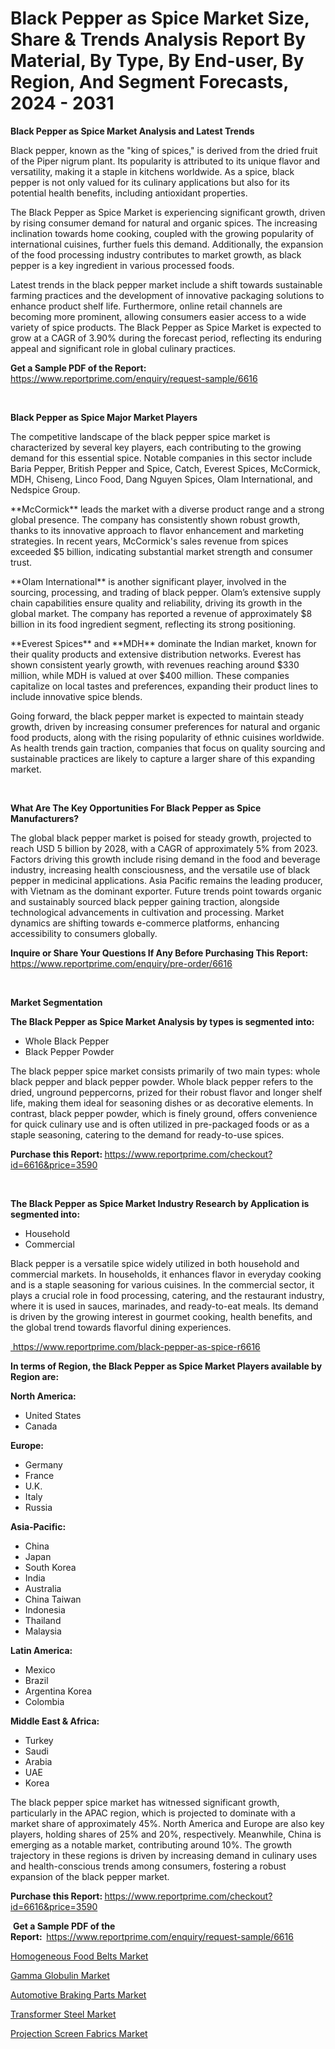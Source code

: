 <p><h1>Black Pepper as Spice Market Size, Share & Trends Analysis Report By Material, By Type, By End-user, By Region, And Segment Forecasts, 2024 - 2031</h1></p><p><strong>Black Pepper as Spice Market Analysis and Latest Trends</strong></p>
<p><p>Black pepper, known as the "king of spices," is derived from the dried fruit of the Piper nigrum plant. Its popularity is attributed to its unique flavor and versatility, making it a staple in kitchens worldwide. As a spice, black pepper is not only valued for its culinary applications but also for its potential health benefits, including antioxidant properties.</p><p>The Black Pepper as Spice Market is experiencing significant growth, driven by rising consumer demand for natural and organic spices. The increasing inclination towards home cooking, coupled with the growing popularity of international cuisines, further fuels this demand. Additionally, the expansion of the food processing industry contributes to market growth, as black pepper is a key ingredient in various processed foods.</p><p>Latest trends in the black pepper market include a shift towards sustainable farming practices and the development of innovative packaging solutions to enhance product shelf life. Furthermore, online retail channels are becoming more prominent, allowing consumers easier access to a wide variety of spice products. The Black Pepper as Spice Market is expected to grow at a CAGR of 3.90% during the forecast period, reflecting its enduring appeal and significant role in global culinary practices.</p></p>
<p><strong>Get a Sample PDF of the Report:&nbsp;</strong> <a href="https://www.reportprime.com/enquiry/request-sample/6616">https://www.reportprime.com/enquiry/request-sample/6616</a></p>
<p>&nbsp;</p>
<p><strong>Black Pepper as Spice Major Market Players</strong></p>
<p><p>The competitive landscape of the black pepper spice market is characterized by several key players, each contributing to the growing demand for this essential spice. Notable companies in this sector include Baria Pepper, British Pepper and Spice, Catch, Everest Spices, McCormick, MDH, Chiseng, Linco Food, Dang Nguyen Spices, Olam International, and Nedspice Group.</p><p>**McCormick** leads the market with a diverse product range and a strong global presence. The company has consistently shown robust growth, thanks to its innovative approach to flavor enhancement and marketing strategies. In recent years, McCormick's sales revenue from spices exceeded $5 billion, indicating substantial market strength and consumer trust.</p><p>**Olam International** is another significant player, involved in the sourcing, processing, and trading of black pepper. Olam’s extensive supply chain capabilities ensure quality and reliability, driving its growth in the global market. The company has reported a revenue of approximately $8 billion in its food ingredient segment, reflecting its strong positioning.</p><p>**Everest Spices** and **MDH** dominate the Indian market, known for their quality products and extensive distribution networks. Everest has shown consistent yearly growth, with revenues reaching around $330 million, while MDH is valued at over $400 million. These companies capitalize on local tastes and preferences, expanding their product lines to include innovative spice blends.</p><p>Going forward, the black pepper market is expected to maintain steady growth, driven by increasing consumer preferences for natural and organic food products, along with the rising popularity of ethnic cuisines worldwide. As health trends gain traction, companies that focus on quality sourcing and sustainable practices are likely to capture a larger share of this expanding market.</p></p>
<p>&nbsp;</p>
<p><strong>What Are The Key Opportunities For Black Pepper as Spice Manufacturers?</strong></p>
<p><p>The global black pepper market is poised for steady growth, projected to reach USD 5 billion by 2028, with a CAGR of approximately 5% from 2023. Factors driving this growth include rising demand in the food and beverage industry, increasing health consciousness, and the versatile use of black pepper in medicinal applications. Asia Pacific remains the leading producer, with Vietnam as the dominant exporter. Future trends point towards organic and sustainably sourced black pepper gaining traction, alongside technological advancements in cultivation and processing. Market dynamics are shifting towards e-commerce platforms, enhancing accessibility to consumers globally.</p></p>
<p><strong>Inquire or Share Your Questions If Any Before Purchasing This Report:</strong> <a href="https://www.reportprime.com/enquiry/pre-order/6616">https://www.reportprime.com/enquiry/pre-order/6616</a></p>
<p>&nbsp;</p>
<p><strong>Market Segmentation</strong></p>
<p><strong>The Black Pepper as Spice Market Analysis by types is segmented into:</strong></p>
<p><ul><li>Whole Black Pepper</li><li>Black Pepper Powder</li></ul></p>
<p><p>The black pepper spice market consists primarily of two main types: whole black pepper and black pepper powder. Whole black pepper refers to the dried, unground peppercorns, prized for their robust flavor and longer shelf life, making them ideal for seasoning dishes or as decorative elements. In contrast, black pepper powder, which is finely ground, offers convenience for quick culinary use and is often utilized in pre-packaged foods or as a staple seasoning, catering to the demand for ready-to-use spices.</p></p>
<p><strong>Purchase this Report:&nbsp;</strong><a href="https://www.reportprime.com/checkout?id=6616&price=3590">https://www.reportprime.com/checkout?id=6616&price=3590</a></p>
<p>&nbsp;</p>
<p><strong>The Black Pepper as Spice Market Industry Research by Application is segmented into:</strong></p>
<p><ul><li>Household</li><li>Commercial</li></ul></p>
<p><p>Black pepper is a versatile spice widely utilized in both household and commercial markets. In households, it enhances flavor in everyday cooking and is a staple seasoning for various cuisines. In the commercial sector, it plays a crucial role in food processing, catering, and the restaurant industry, where it is used in sauces, marinades, and ready-to-eat meals. Its demand is driven by the growing interest in gourmet cooking, health benefits, and the global trend towards flavorful dining experiences.</p></p>
<p><a href="https://www.reportprime.com/black-pepper-as-spice-r6616">&nbsp;https://www.reportprime.com/black-pepper-as-spice-r6616</a></p>
<p><strong>In terms of Region, the Black Pepper as Spice Market Players available by Region are:</strong></p>
<p>
    <p> <strong> North America: </strong>
        <ul>
            <li>United States</li>
            <li>Canada</li>
        </ul>
        </p> 
    <p> <strong> Europe: </strong>
        <ul>
            <li>Germany</li>
            <li>France</li>
            <li>U.K.</li>
            <li>Italy</li>
            <li>Russia</li>
        </ul>
        </p> 
    <p> <strong> Asia-Pacific: </strong>
        <ul>
            <li>China</li>
            <li>Japan</li>
            <li>South Korea</li>
            <li>India</li>
            <li>Australia</li>
            <li>China Taiwan</li>
            <li>Indonesia</li>
            <li>Thailand</li>
            <li>Malaysia</li>
        </ul>
        </p> 
    <p> <strong> Latin America: </strong>
        <ul>
            <li>Mexico</li>
            <li>Brazil</li>
            <li>Argentina Korea</li>
            <li>Colombia</li>
        </ul>
        </p> 
    <p> <strong> Middle East & Africa: </strong>
        <ul>
            <li>Turkey</li>
            <li>Saudi</li>
            <li>Arabia</li>
            <li>UAE</li>
            <li>Korea</li>
        </ul>
    </p>
    </p>
<p><p>The black pepper spice market has witnessed significant growth, particularly in the APAC region, which is projected to dominate with a market share of approximately 45%. North America and Europe are also key players, holding shares of 25% and 20%, respectively. Meanwhile, China is emerging as a notable market, contributing around 10%. The growth trajectory in these regions is driven by increasing demand in culinary uses and health-conscious trends among consumers, fostering a robust expansion of the black pepper market.</p></p>
<p><strong>Purchase this Report: </strong><a href="https://www.reportprime.com/checkout?id=6616&price=3590">https://www.reportprime.com/checkout?id=6616&price=3590</a></p>
<p>&nbsp;<strong>Get a Sample PDF of the Report:&nbsp;&nbsp;</strong><a href="https://www.reportprime.com/enquiry/request-sample/6616">https://www.reportprime.com/enquiry/request-sample/6616</a></p>
<p><strong></strong></p>
<p><p><a href="https://issuu.com/reportprime-2/docs/homogeneous-food-belts-market-size-_945ad92f250929">Homogeneous Food Belts Market</a></p><p><a href="https://www.linkedin.com/pulse/global-gamma-globulin-market-sector2024-2031-metrics-strategic-pewce?trackingId=YGtv0MYqQJ6vt4FH56UMCw%3D%3D">Gamma Globulin Market</a></p><p><a href="https://issuu.com/reportprime-2/docs/automotive-braking-parts-market-siz_f6d35b4b3c8216">Automotive Braking Parts Market</a></p><p><a href="https://www.linkedin.com/pulse/global-transformer-steel-market-landscape-future-trends-92w9f?trackingId=%2FIMxmQ7BTOyquB2oTeocZA%3D%3D">Transformer Steel Market</a></p><p><a href="https://medium.com/@philipholland626/exploring-projection-screen-fabrics-market-dynamics-global-trends-and-future-growth-prospects-8d2ae14ab8bf">Projection Screen Fabrics Market</a></p></p>